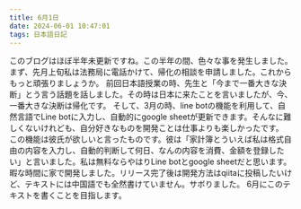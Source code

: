 ```yaml
---
title: 6月1日
date: 2024-06-01 10:47:01
tags: 日本語日記
---
```

このブログはほぼ半年未更新ですね。この半年の間、色々な事を発生しました。まず、先月上旬私は法務局に電話かけて、帰化の相談を申請しました。これからもっと頑張りましょうか。
前回日本語授業の時、先生と「今まで一番大きな決断」とう言う話題を話しました。その時は日本に来たことを言いましたが、今、一番大きな決断は帰化です。
そして、3月の時、line botの機能を利用して、自然言語でLine botに入力し、自動的にgoogle sheetが更新できます。そんなに難しくないけれども、自分好きなものを開発ことは仕事よりも楽しかったです。
この機能は彼氏が欲しいと言ったものです。彼は「家計簿とういえば私は格式自由の内容を入力し、自動的判断して何日、なんの内容を消費、金額を登録したい」と言いました。私は無料ならやはりLine botとgoogle sheetだと思います。暇な時間に家で開発しました。リリース完了後は開発方法はqiitaに投稿したいけど、テキストには中国語でも全然書けていません。サボりました。
6月にこのテキストを書くことを目指します。
